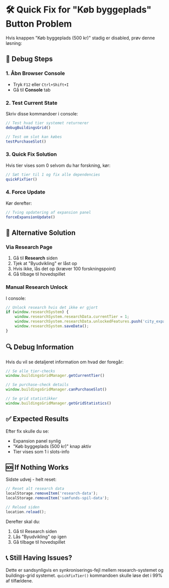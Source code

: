 # 🛠️ Quick Fix for "Køb byggeplads" Button Problem

Hvis knappen "Køb byggeplads (500 kr)" stadig er disabled, prøv denne løsning:

## 🔧 Debug Steps

### 1. Åbn Browser Console
- Tryk `F12` eller `Ctrl+Shift+I`
- Gå til **Console** tab

### 2. Test Current State
Skriv disse kommandoer i console:

```javascript
// Test hvad tier systemet returnerer
debugBuildingsGrid()

// Test om slot kan købes
testPurchaseSlot()
```

### 3. Quick Fix Solution
Hvis tier vises som 0 selvom du har forskning, kør:

```javascript
// Sæt tier til 1 og fix alle dependencies
quickFixTier()
```

### 4. Force Update
Kør derefter:

```javascript
// Tving opdatering af expansion panel
forceExpansionUpdate()
```

## 🎯 Alternative Solution

### Via Research Page
1. Gå til **Research** siden
2. Tjek at "Byudvikling" er låst op
3. Hvis ikke, lås det op (kræver 100 forskningspoint)
4. Gå tilbage til hovedspillet

### Manual Research Unlock
I console:

```javascript
// Unlock research hvis det ikke er gjort
if (window.researchSystem) {
    window.researchSystem.researchData.currentTier = 1;
    window.researchSystem.researchData.unlockedFeatures.push('city_expansion');
    window.researchSystem.saveData();
}
```

## 🔍 Debug Information

Hvis du vil se detaljeret information om hvad der foregår:

```javascript
// Se alle tier-checks
window.buildingsGridManager.getCurrentTier()

// Se purchase-check details
window.buildingsGridManager.canPurchaseSlot()

// Se grid statistikker
window.buildingsGridManager.getGridStatistics()
```

## ✅ Expected Results

Efter fix skulle du se:
- Expansion panel synlig
- "Køb byggeplads (500 kr)" knap aktiv
- Tier vises som 1 i slots-info

## 🆘 If Nothing Works

Sidste udvej - helt reset:

```javascript
// Reset alt research data
localStorage.removeItem('research-data');
localStorage.removeItem('samfunds-spil-data');

// Reload siden
location.reload();
```

Derefter skal du:
1. Gå til Research siden
2. Lås "Byudvikling" op igen
3. Gå tilbage til hovedspillet

## 📞 Still Having Issues?

Dette er sandsynligvis en synkroniserings-fejl mellem research-systemet og buildings-grid systemet. `quickFixTier()` kommandoen skulle løse det i 99% af tilfældene.
